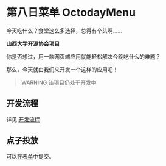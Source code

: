 # 第八日菜单 OctodayMenu

今天吃什么？食堂这么多选择，总得有个头啊……

**山西大学开源协会项目**

你是否想过，用一款网页端应用就能轻松解决今晚吃什么的难题？

那么，今天就由我们来开发一个这样的应用吧！


> WARNING 该项目仍处于开发中

## 开发流程

详见 [开发流程](https://www.yuque.com/jinyiels/octoday_menu/yg5peag1vymvximk/)

## 点子投放

可以在[表单](https://github.com/SXU-Opensource-Association/OctodayMenu/issues)中提交。